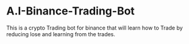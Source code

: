 # A.I-Binance-Trading-Bot
This is a crypto Trading bot for binance that will learn how to Trade by reducing lose and learning from the trades.

